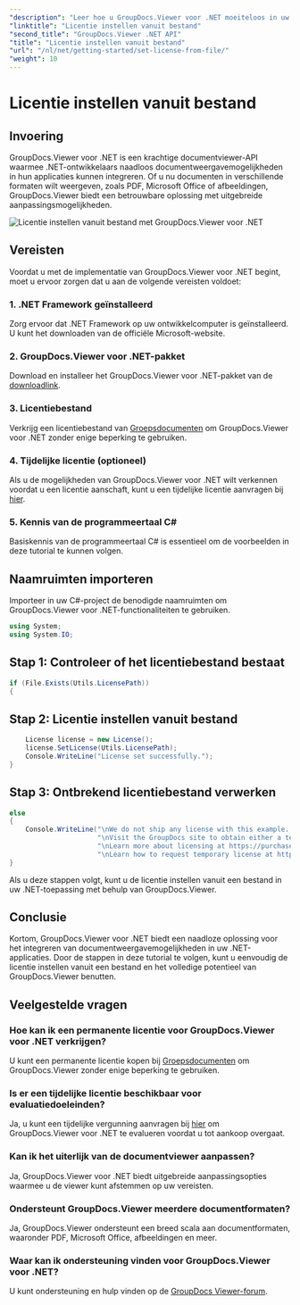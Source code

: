 ```yaml
---
"description": "Leer hoe u GroupDocs.Viewer voor .NET moeiteloos in uw applicaties kunt integreren. Stel de licentie in, bekijk documenten en pas de weergave van de viewer aan."
"linktitle": "Licentie instellen vanuit bestand"
"second_title": "GroupDocs.Viewer .NET API"
"title": "Licentie instellen vanuit bestand"
"url": "/nl/net/getting-started/set-license-from-file/"
"weight": 10
---
```


# Licentie instellen vanuit bestand

## Invoering
GroupDocs.Viewer voor .NET is een krachtige documentviewer-API waarmee .NET-ontwikkelaars naadloos documentweergavemogelijkheden in hun applicaties kunnen integreren. Of u nu documenten in verschillende formaten wilt weergeven, zoals PDF, Microsoft Office of afbeeldingen, GroupDocs.Viewer biedt een betrouwbare oplossing met uitgebreide aanpassingsmogelijkheden.

![Licentie instellen vanuit bestand met GroupDocs.Viewer voor .NET](/viewer/getting-started/set-license-from-file.png)

## Vereisten
Voordat u met de implementatie van GroupDocs.Viewer voor .NET begint, moet u ervoor zorgen dat u aan de volgende vereisten voldoet:
### 1. .NET Framework geïnstalleerd
Zorg ervoor dat .NET Framework op uw ontwikkelcomputer is geïnstalleerd. U kunt het downloaden van de officiële Microsoft-website.
### 2. GroupDocs.Viewer voor .NET-pakket
Download en installeer het GroupDocs.Viewer voor .NET-pakket van de [downloadlink](https://releases.groupdocs.com/viewer/net/).
### 3. Licentiebestand
Verkrijg een licentiebestand van [Groepsdocumenten](https://purchase.groupdocs.com/buy) om GroupDocs.Viewer voor .NET zonder enige beperking te gebruiken.
### 4. Tijdelijke licentie (optioneel)
Als u de mogelijkheden van GroupDocs.Viewer voor .NET wilt verkennen voordat u een licentie aanschaft, kunt u een tijdelijke licentie aanvragen bij [hier](https://purchase.groupdocs.com/temporary-license/).
### 5. Kennis van de programmeertaal C#
Basiskennis van de programmeertaal C# is essentieel om de voorbeelden in deze tutorial te kunnen volgen.

## Naamruimten importeren
Importeer in uw C#-project de benodigde naamruimten om GroupDocs.Viewer voor .NET-functionaliteiten te gebruiken.

```csharp
using System;
using System.IO;
```

## Stap 1: Controleer of het licentiebestand bestaat
```csharp
if (File.Exists(Utils.LicensePath))
{
```
## Stap 2: Licentie instellen vanuit bestand
```csharp
    License license = new License();
    license.SetLicense(Utils.LicensePath);
    Console.WriteLine("License set successfully.");
}
```
## Stap 3: Ontbrekend licentiebestand verwerken
```csharp
else
{
    Console.WriteLine("\nWe do not ship any license with this example. " +
                      "\nVisit the GroupDocs site to obtain either a temporary or permanent license. " +
                      "\nLearn more about licensing at https://purchase.groupdocs.com/faqs/licensing. " +
                      "\nLearn how to request temporary license at https://purchase.groupdocs.com/temporary-license.");
}
```
Als u deze stappen volgt, kunt u de licentie instellen vanuit een bestand in uw .NET-toepassing met behulp van GroupDocs.Viewer.

## Conclusie
Kortom, GroupDocs.Viewer voor .NET biedt een naadloze oplossing voor het integreren van documentweergavemogelijkheden in uw .NET-applicaties. Door de stappen in deze tutorial te volgen, kunt u eenvoudig de licentie instellen vanuit een bestand en het volledige potentieel van GroupDocs.Viewer benutten.
## Veelgestelde vragen
### Hoe kan ik een permanente licentie voor GroupDocs.Viewer voor .NET verkrijgen?
U kunt een permanente licentie kopen bij [Groepsdocumenten](https://purchase.groupdocs.com/buy) om GroupDocs.Viewer zonder enige beperking te gebruiken.
### Is er een tijdelijke licentie beschikbaar voor evaluatiedoeleinden?
Ja, u kunt een tijdelijke vergunning aanvragen bij [hier](https://purchase.groupdocs.com/temporary-license/) om GroupDocs.Viewer voor .NET te evalueren voordat u tot aankoop overgaat.
### Kan ik het uiterlijk van de documentviewer aanpassen?
Ja, GroupDocs.Viewer voor .NET biedt uitgebreide aanpassingsopties waarmee u de viewer kunt afstemmen op uw vereisten.
### Ondersteunt GroupDocs.Viewer meerdere documentformaten?
Ja, GroupDocs.Viewer ondersteunt een breed scala aan documentformaten, waaronder PDF, Microsoft Office, afbeeldingen en meer.
### Waar kan ik ondersteuning vinden voor GroupDocs.Viewer voor .NET?
U kunt ondersteuning en hulp vinden op de [GroupDocs Viewer-forum](https://forum.groupdocs.com/c/viewer/9).